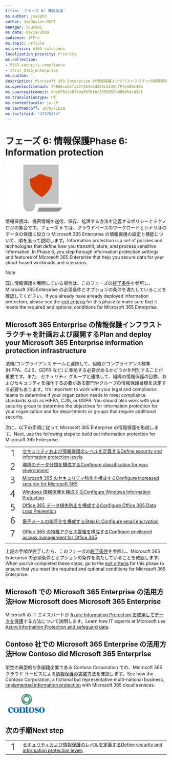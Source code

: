 ```yaml
---
title: 'フェーズ 6: 情報保護'
ms.author: josephd
author: JoeDavies-MSFT
manager: laurawi
ms.date: 09/19/2019
audience: ITPro
ms.topic: article
ms.service: o365-solutions
localization_priority: Priority
ms.collection:
- M365-security-compliance
- Strat_O365_Enterprise
ms.custom: ''
description: Microsoft 365 Enterprise の情報保護インフラストラクチャの展開手順。
ms.openlocfilehash: 54866ceb1fa72f404a5d255cb130c70fe180c493
ms.sourcegitcommit: 8bcd76e5c8749a5670fbc3356957a089454c03d1
ms.translationtype: HT
ms.contentlocale: ja-JP
ms.lasthandoff: 10/02/2019
ms.locfileid: "37370454"
---
```

# <a name="phase-6-information-protection"></a><span data-ttu-id="75f83-103">フェーズ 6: 情報保護</span><span class="sxs-lookup"><span data-stu-id="75f83-103">Phase 6: Information protection</span></span>

![フェーズ 6: 情報保護](./media/deploy-foundation-infrastructure/infoprotection_icon.png)

<span data-ttu-id="75f83-p101">情報保護は、機密情報を送信、保存、処理する方法を定義するポリシーとテクノロジの集合です。フェーズ 6 では、クラウドベースのワークロードとシナリオのデータの保護に役立つ Microsoft 365 Enterprise の情報保護の設定と機能について、順を追って説明します。</span><span class="sxs-lookup"><span data-stu-id="75f83-p101">Information protection is a set of policies and technologies that define how you transmit, store, and process sensitive information. In Phase 6, you step through information protection settings and features of Microsoft 365 Enterprise that help you secure data for your cloud-based workloads and scenarios.</span></span>

>[!Note]
><span data-ttu-id="75f83-107">既に情報保護を展開している場合は、このフェーズの[終了条件](infoprotect-exit-criteria.md)を参照し、Microsoft 365 Enterprise の必須条件とオプションの条件を満たしていることを確認してください。</span><span class="sxs-lookup"><span data-stu-id="75f83-107">If you already have already deployed information protection, please see the [exit criteria](infoprotect-exit-criteria.md) for this phase to make sure that it meets the required and optional conditions for Microsoft 365 Enterprise.</span></span>
>

## <a name="plan-and-deploy-your-microsoft-365-enterprise-information-protection-infrastructure"></a><span data-ttu-id="75f83-108">Microsoft 365 Enterprise の情報保護インフラストラクチャを計画および展開する</span><span class="sxs-lookup"><span data-stu-id="75f83-108">Plan and deploy your Microsoft 365 Enterprise information protection infrastructure</span></span> 

<span data-ttu-id="75f83-p102">法務/コンプライアンス チームと連携して、組織がコンプライアンス標準 (HIPPA、CJIS、GDPR など) に準拠する必要があるかどうかを判別することが重要です。また、セキュリティ グループと連携して、組織の情報保護の目標、およびセキュリティを強化する必要がある部門やグループの情報保護目標を決定する必要もあります。</span><span class="sxs-lookup"><span data-stu-id="75f83-p102">It’s important to work with your legal and compliance teams to determine if your organization needs to meet compliance standards such as HIPPA, CJIS, or GDPR. You should also work with your security group to determine the objectives for information protection for your organization and for departments or groups that require additional security.</span></span>

<span data-ttu-id="75f83-111">次に、以下の手順に従って Microsoft 365 Enterprise の情報保護を形成します。</span><span class="sxs-lookup"><span data-stu-id="75f83-111">Next, use the following steps to build out information protection for Microsoft 365 Enterprise.</span></span>

|||
|:-------|:-----|
|![手順 1](./media/stepnumbers/Step1.png)|[<span data-ttu-id="75f83-113">セキュリティおよび情報保護のレベルを定義する</span><span class="sxs-lookup"><span data-stu-id="75f83-113">Define security and information protection levels</span></span>](infoprotect-define-sec-infoprotect-levels.md)|
|![手順 2](./media/stepnumbers/Step2.png)|[<span data-ttu-id="75f83-115">環境のデータ分類を構成する</span><span class="sxs-lookup"><span data-stu-id="75f83-115">Configure classification for your environment</span></span>](infoprotect-configure-classification.md)|
|![手順 3](./media/stepnumbers/Step3.png)|[<span data-ttu-id="75f83-117">Microsoft 365 のセキュリティ強化を構成する</span><span class="sxs-lookup"><span data-stu-id="75f83-117">Configure increased security for Microsoft 365</span></span>](infoprotect-configure-increased-security-office-365.md)|
|![手順 4](./media/stepnumbers/Step4.png)|[<span data-ttu-id="75f83-119">Windows 情報保護を構成する</span><span class="sxs-lookup"><span data-stu-id="75f83-119">Configure Windows Information Protection</span></span>](infoprotect-deploy-windows-information-protection.md)|
|![手順 5](./media/stepnumbers/Step5.png)|[<span data-ttu-id="75f83-121">Office 365 データ損失防止を構成する</span><span class="sxs-lookup"><span data-stu-id="75f83-121">Configure Office 365 Data Loss Prevention</span></span>](infoprotect-data-loss-prevention.md)|
|![手順 6](./media/stepnumbers/Step6.png)|[<span data-ttu-id="75f83-123">電子メールの暗号化を構成する</span><span class="sxs-lookup"><span data-stu-id="75f83-123">Step 6: Configure email encryption</span></span>](infoprotect-email-encryption.md)|
|![手順 7](./media/stepnumbers/Step7.png)|[<span data-ttu-id="75f83-125">Office 365 の特権アクセス管理を構成する</span><span class="sxs-lookup"><span data-stu-id="75f83-125">Configure privileged access management for Office 365</span></span>](infoprotect-configure-privileged-access-management.md)|
|||

<span data-ttu-id="75f83-126">上記の手順が完了したら、このフェーズの[終了条件](infoprotect-exit-criteria.md)を参照し、Microsoft 365 Enterprise の必須条件とオプションの条件を満たしていることを確認します。</span><span class="sxs-lookup"><span data-stu-id="75f83-126">When you've completed these steps, go to the [exit criteria](infoprotect-exit-criteria.md) for this phase to ensure that you meet the required and optional conditions for Microsoft 365 Enterprise.</span></span>

## <a name="how-microsoft-does-microsoft-365-enterprise"></a><span data-ttu-id="75f83-127">Microsoft での Microsoft 365 Enterprise の活用方法</span><span class="sxs-lookup"><span data-stu-id="75f83-127">How Microsoft does Microsoft 365 Enterprise</span></span>

<span data-ttu-id="75f83-128">Microsoft の IT エキスパートが [Azure Information Protection を使用してデータを保護](https://www.microsoft.com/ja-JP/itshowcase/deploying-and-managing-microsoft-365#primaryR9)する方法について説明します。</span><span class="sxs-lookup"><span data-stu-id="75f83-128">Learn how IT experts at Microsoft use [Azure Information Protection and safeguard data](https://www.microsoft.com/ja-JP/itshowcase/deploying-and-managing-microsoft-365#primaryR9).</span></span>

## <a name="how-contoso-did-microsoft-365-enterprise"></a><span data-ttu-id="75f83-129">Contoso 社での Microsoft 365 Enterprise の活用方法</span><span class="sxs-lookup"><span data-stu-id="75f83-129">How Contoso did Microsoft 365 Enterprise</span></span>

<span data-ttu-id="75f83-130">架空の典型的な多国籍企業である Contoso Corporation での、Microsoft 365 クラウド サービスによる[情報保護の実装](contoso-info-protect.md)方法を確認します。</span><span class="sxs-lookup"><span data-stu-id="75f83-130">See how the Contoso Corporation, a fictional but representative multi-national business, [implemented information protection](contoso-info-protect.md) with Microsoft 365 cloud services.</span></span>

![Contoso 社](./media/contoso-overview/contoso-icon.png)

## <a name="next-step"></a><span data-ttu-id="75f83-132">次の手順</span><span class="sxs-lookup"><span data-stu-id="75f83-132">Next step</span></span>

|||
|:-------|:-----|
|![手順 1](./media/stepnumbers/Step1.png)|[<span data-ttu-id="75f83-134">セキュリティおよび情報保護のレベルを定義する</span><span class="sxs-lookup"><span data-stu-id="75f83-134">Define security and information protection levels</span></span>](infoprotect-define-sec-infoprotect-levels.md)|

